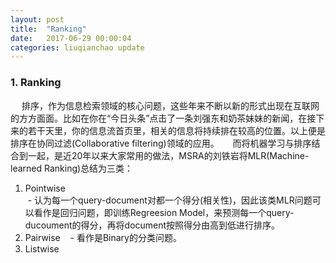 ```yaml
---
layout: post
title:  "Ranking"
date:   2017-06-29 00:00:04
categories: liuqianchao update
---
```



### 1. Ranking

&emsp; 排序，作为信息检索领域的核心问题，这些年来不断以新的形式出现在互联网的方方面面。比如在你在“今日头条”点击了一条刘强东和奶茶妹妹的新闻，在接下来的若干天里，你的信息流首页里，相关的信息将持续排在较高的位置。以上便是排序在协同过滤(Collaborative filtering)领域的应用。
&emsp; 而将机器学习与排序结合到一起，是近20年以来大家常用的做法，MSRA的刘铁岩将MLR(Machine-learned Ranking)总结为三类：    
1. Pointwise   
  - 认为每一个query-document对都一个得分(相关性)，因此该类MLR问题可以看作是回归问题，即训练Regreesion Model，来预测每一个query-ducoument的得分，再将document按照得分由高到低进行排序。
2. Pairwise   
  - 看作是Binary的分类问题。
3. Listwise
